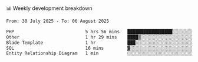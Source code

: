 📊 Weekly development breakdown
<!--START_SECTION:waka-->

```txt
From: 30 July 2025 - To: 06 August 2025

PHP                           5 hrs 56 mins   █████████████████░░░░░░░░   68.02 %
Other                         1 hr 29 mins    ████▒░░░░░░░░░░░░░░░░░░░░   17.07 %
Blade Template                1 hr            ███░░░░░░░░░░░░░░░░░░░░░░   11.45 %
SQL                           16 mins         ▓░░░░░░░░░░░░░░░░░░░░░░░░   03.14 %
Entity Relationship Diagram   1 min           ░░░░░░░░░░░░░░░░░░░░░░░░░   00.32 %
```

<!--END_SECTION:waka-->
